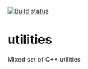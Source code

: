 [![Build status](https://ci.appveyor.com/api/projects/status/bhmxp3eco9jh88yv/branch/master?svg=true)](https://ci.appveyor.com/project/tmiguelf/utilities/branch/master)

# utilities
Mixed set of C++ utilities
